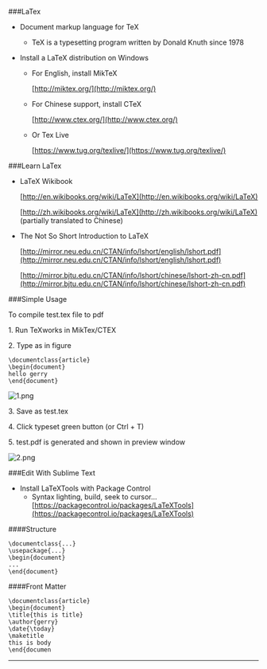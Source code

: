 
###LaTex

* Document markup language for TeX

	* TeX is a typesetting program written by Donald Knuth since 1978
	
* Install a LaTeX distribution on Windows
	* For English, install MikTeX
		
		[http://miktex.org/](http://miktex.org/)
	
	* For Chinese support, install CTeX
	
		[http://www.ctex.org/](http://www.ctex.org/)
	
	* Or Tex Live
	
		[https://www.tug.org/texlive/](https://www.tug.org/texlive/)
	


###Learn LaTex

* LaTeX Wikibook

	[http://en.wikibooks.org/wiki/LaTeX](http://en.wikibooks.org/wiki/LaTeX)

	[http://zh.wikibooks.org/wiki/LaTeX](http://zh.wikibooks.org/wiki/LaTeX) (partially translated to Chinese)
	* The Not So Short Introduction to LaTeX
	[http://mirror.neu.edu.cn/CTAN/info/lshort/english/lshort.pdf](http://mirror.neu.edu.cn/CTAN/info/lshort/english/lshort.pdf)
	[http://mirror.bjtu.edu.cn/CTAN/info/lshort/chinese/lshort-zh-cn.pdf](http://mirror.bjtu.edu.cn/CTAN/info/lshort/chinese/lshort-zh-cn.pdf)
###Simple Usage
To compile test.tex file to pdf
1\. Run TeXworks in MikTex/CTEX
2\. Type as in figure

```
\documentclass{article}\begin{document}hello gerry\end{document}```
![1.png](https://github.com/gerryyang/mac-utils/blob/master/tools/software_documentation_tools/LaTeX/pic/1.png)

3\. Save as test.tex

4\. Click typeset green button (or Ctrl + T)

5\. test.pdf is generated and shown in preview window

![2.png](https://github.com/gerryyang/mac-utils/blob/master/tools/software_documentation_tools/LaTeX/pic/2.png) 

###Edit With Sublime Text

* Install LaTeXTools with Package Control
	* Syntax lighting, build, seek to cursor...
	[https://packagecontrol.io/packages/LaTeXTools](https://packagecontrol.io/packages/LaTeXTools)

####Structure
```
\documentclass{...}
\usepackage{...}
\begin{document}
...
\end{document}
```

####Front Matter
```
\documentclass{article}\begin{document}\title{this is title}\author{gerry}\date{\today}\maketitlethis is body\end{documen
```

-------
